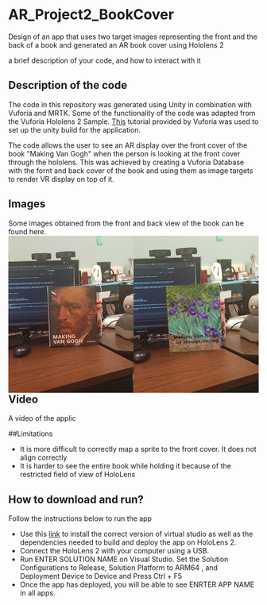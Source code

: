 # AR_Project2_BookCover
Design of an app that uses two target images representing the front and the back of a book and generated an AR book cover using Hololens 2

a brief description of your code, and how to interact with it

## Description of the code
The code in this repository was generated using Unity in combination with Vuforia and MRTK. Some of the functionality of the code was adapted from the Vuforia Hololens 2 Sample. [This](https://library.vuforia.com/articles/Solution/Working-with-the-HoloLens-sample-in-Unity.html) tutorial provided by Vuforia was used to set up the unity build for the application. 

The code allows the user to see an AR display over the front cover of the book "Making Van Gogh" when the person is looking at the front cover through the hololens. This was achieved by creating a Vuforia Database with the fornt and back cover of the book and using them as image targets to render VR display on top of it. 


## Images 
Some images obtained from the front and back view of the book can be found here. 
<img src="Front (1).jpg"
     alt="Front Cover of the Book"
     style="float: left; margin-right: 10px;" />

## Video
A video of the applic

##Limitations
* It is more difficult to correctly map a sprite to the front cover. It does not align correctly 
* It is harder to see the entire book while holding it because of the restricted field of view of HoloLens

## How to download and run? 
Follow the instructions below to run the app
* Use this [link](https://library.vuforia.com/articles/Solution/Working-with-the-HoloLens-sample-in-Unity.html) to install the correct version of virtual studio as well as the dependencies needed to build and deploy the app on HoloLens 2.
* Connect the HoloLens 2 with your computer using a USB. 
* Run ENTER SOLUTION NAME on Visual Studio. Set the Solution Configurations to Release, Solution Platform to ARM64 , and Deployment Device to Device and Press Ctrl + F5  
* Once the app has deployed, you will be able to see ENRTER APP NAME in all apps.  
